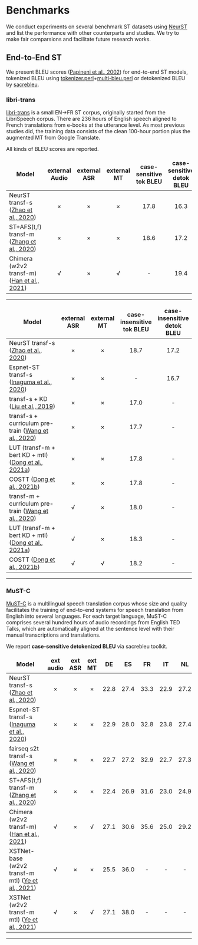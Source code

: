 # Benchmarks

We conduct experiments on several benchmark ST datasets using [NeurST](https://github.com/bytedance/neurst) and list the performance with other counterparts and studies. We try to make fair comparsions and facilitate future research works.

## End-to-End ST 

We present BLEU scores ([Papineni et al., 2002](https://www.aclweb.org/anthology/P02-1040.pdf)) for end-to-end ST models, tokenized BLEU using [tokenizer.perl](https://github.com/moses-smt/mosesdecoder/blob/master/scripts/tokenizer/tokenizer.perl)+[multi-bleu.perl](https://github.com/moses-smt/mosesdecoder/blob/master/scripts/generic/multi-bleu.perl) or detokenized BLEU by [sacrebleu](https://github.com/mjpost/sacrebleu).

### libri-trans

[libri-trans](https://github.com/alicank/Translation-Augmented-LibriSpeech-Corpus) is a small EN->FR ST corpus, originally started from the LibriSpeech corpus. There are 236 hours of English speech aligned to French translations from e-books at the utterance level. As most previous studies did, the training data consists of the clean 100-hour portion plus the augmented MT from Google Translate.

All kinds of BLEU scores are reported.

<style>
table th,td {
    border: 0px;
}
table th:first-of-type {
    width: 8px;
}

</style>
<font size=3>


|Model|external Audio|external ASR|external MT|case-sensitive tok BLEU|case-sensitive detok BLEU|
|---|:---:|:---:|:---:|:---:|:---:|
|NeurST transf-s ([Zhao et al., 2020](https://arxiv.org/abs/2012.10018))|×|×|×|17.8|16.3|
|ST+AFS(t,f) transf-m ([Zhang et al., 2020](https://www.aclweb.org/anthology/2020.findings-emnlp.230/))|×|×|×|18.6|17.2|
|Chimera (w2v2 transf-m) ([Han et al., 2021](https://arxiv.org/abs/2105.03095))|√|×|√|-|19.4|

</font>


<style>
table th,td {
    border: 0px;
}
table th:first-of-type {
    width: 8px;
}

</style>
<font size=3>

---

|Model|external ASR|external MT|case-insensitive tok BLEU|case-insensitive detok BLEU|
|---|:---:|:---:|:---:|:---:|
|NeurST transf-s ([Zhao et al., 2020](https://arxiv.org/abs/2012.10018))|×|×|18.7|17.2|
|Espnet-ST transf-s ([Inaguma et al., 2020](https://www.aclweb.org/anthology/2020.acl-demos.34/)) |×|×|-|16.7|
|transf-s + KD ([Liu et al., 2019](https://www.isca-speech.org/archive/Interspeech_2019/abstracts/2582.html)) |×|×|17.0|-|
|transf-s + curriculum pre-train ([Wang et al., 2020](https://www.aclweb.org/anthology/2020.acl-main.344.pdf)) |×|×|17.7|-|
|LUT (transf-m + bert KD + mtl) ([Dong et al., 2021a](https://ojs.aaai.org/index.php/AAAI/article/view/17509)) |×|×|17.8|-|
|COSTT ([Dong et al., 2021b](https://ojs.aaai.org/index.php/AAAI/article/view/17508))|×|×|17.8|-|
|transf-m + curriculum pre-train ([Wang et al., 2020](https://www.aclweb.org/anthology/2020.acl-main.344.pdf)) |√|×|18.0|-|
|LUT (transf-m + bert KD + mtl) ([Dong et al., 2021a](https://ojs.aaai.org/index.php/AAAI/article/view/17509)) |√|×|18.3|-|
|COSTT ([Dong et al., 2021b](https://ojs.aaai.org/index.php/AAAI/article/view/17508))|√|√|18.2|-|
---

</font>

### MuST-C

[MuST-C](https://ict.fbk.eu/must-c/) is a multilingual speech translation corpus whose size and quality facilitates the training of end-to-end systems for speech translation from English into several languages. For each target language, MuST-C comprises several hundred hours of audio recordings from English TED Talks, which are automatically aligned at the sentence level with their manual transcriptions and translations.

We report **case-sensitive detokenized BLEU** via sacrebleu toolkit.

<style>
table th,td {
    border: 0px;
}
table th:first-of-type {
    width: 8cm;
}

</style>
<font size=3>


|Model|ext audio|ext ASR|ext MT|DE|ES|FR|IT|NL|PT|RO|RU|
|---|:---:|:---:|:---:|:---:|:---:|:---:|:---:|:---:|:---:|:---:|:---:|
|NeurST transf-s ([Zhao et al., 2020](https://arxiv.org/abs/2012.10018))|×|×|×|22.8|27.4|33.3|22.9|27.2|28.7|22.2|15.1|
|Espnet-ST transf-s ([Inaguma et al., 2020](https://www.aclweb.org/anthology/2020.acl-demos.34/))|×|×|×|22.9|28.0|32.8|23.8|27.4|28.0|21.9|15.8|
|fairseq s2t transf-s ([Wang et al., 2020](https://www.aclweb.org/anthology/2020.aacl-demo.6/))|×|×|×|22.7|27.2|32.9|22.7|27.3|28.1|21.9|15.3|
|ST+AFS(t,f) transf-m ([Zhang et al., 2020](https://www.aclweb.org/anthology/2020.findings-emnlp.230/))|×|×|×|22.4|26.9|31.6|23.0|24.9|26.3|21.0|14.7|
|Chimera (w2v2 transf-m) ([Han et al., 2021](https://arxiv.org/abs/2105.03095))|√|×|√|27.1|30.6|35.6|25.0|29.2|30.2|24.0|17.4|
|XSTNet-base (w2v2 transf-m mtl) ([Ye et al., 2021](https://arxiv.org/abs/2104.10380))|√|×|×|25.5|36.0|-|-|-|-|-|16.9|
|XSTNet (w2v2 transf-m mtl) ([Ye et al., 2021](https://arxiv.org/abs/2104.10380))|√|×|√|27.1|38.0|-|-|-|-|-|18.4|
---

</font>
